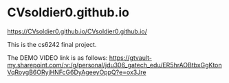 # CVsoldier0.github.io
https://CVsoldier0.github.io/CVsoldier0.github.io/

This is the cs6242 final project.

The DEMO VIDEO link is as follows:
https://gtvault-my.sharepoint.com/:v:/g/personal/jdu306_gatech_edu/ER5hrAOBtbxGgKtonVqRoygB6ORyjHNFcG6DyAgeeyOppQ?e=ox3Jre
